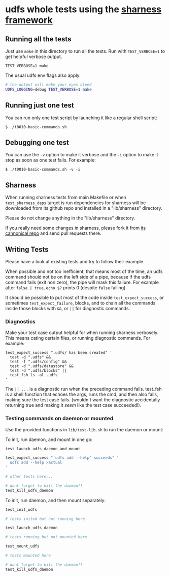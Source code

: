# udfs whole tests using the [sharness framework](https://github.com/mlafeldt/sharness/)

## Running all the tests

Just use `make` in this directory to run all the tests.
Run with `TEST_VERBOSE=1` to get helpful verbose output.

```
TEST_VERBOSE=1 make
```

The usual udfs env flags also apply:

```sh
# the output will make your eyes bleed
UDFS_LOGGING=debug TEST_VERBOSE=1 make
```

## Running just one test

You can run only one test script by launching it like a regular shell
script:

```
$ ./t0010-basic-commands.sh
```

## Debugging one test

You can use the `-v` option to make it verbose and the `-i` option to
make it stop as soon as one test fails.
For example:

```
$ ./t0010-basic-commands.sh -v -i
```

## Sharness

When running sharness tests from main Makefile or when `test_sharness_deps`
target is run dependencies for sharness
will be downloaded from its github repo and installed in a "lib/sharness"
directory.

Please do not change anything in the "lib/sharness" directory.

If you really need some changes in sharness, please fork it from
[its cannonical repo](https://github.com/mlafeldt/sharness/) and
send pull requests there.

## Writing Tests

Please have a look at existing tests and try to follow their example.

When possible and not too inefficient, that means most of the time,
an udfs command should not be on the left side of a pipe, because if
the udfs command fails (exit non zero), the pipe will mask this failure.
For example after `false | true`, `echo $?` prints 0 (despite `false`
failing).

It should be possible to put most of the code inside `test_expect_success`,
or sometimes `test_expect_failure`, blocks, and to chain all the commands
inside those blocks with `&&`, or `||` for diagnostic commands.

### Diagnostics

Make your test case output helpful for when running sharness verbosely.
This means cating certain files, or running diagnostic commands.
For example:

```
test_expect_success ".udfs/ has been created" '
  test -d ".udfs" &&
  test -f ".udfs/config" &&
  test -d ".udfs/datastore" &&
  test -d ".udfs/blocks" ||
  test_fsh ls -al .udfs
'
```

The `|| ...` is a diagnostic run when the preceding command fails.
test_fsh is a shell function that echoes the args, runs the cmd,
and then also fails, making sure the test case fails. (wouldn't want
the diagnostic accidentally returning true and making it _seem_ like
the test case succeeded!).


### Testing commands on daemon or mounted

Use the provided functions in `lib/test-lib.sh` to run the daemon or mount:

To init, run daemon, and mount in one go:

```sh
test_launch_udfs_daemon_and_mount

test_expect_success "'udfs add --help' succeeds" '
  udfs add --help >actual
'

# other tests here...

# dont forget to kill the daemon!!
test_kill_udfs_daemon
```

To init, run daemon, and then mount separately:

```sh
test_init_udfs

# tests inited but not running here

test_launch_udfs_daemon

# tests running but not mounted here

test_mount_udfs

# tests mounted here

# dont forget to kill the daemon!!
test_kill_udfs_daemon
```
